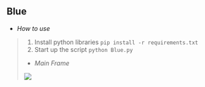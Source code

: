 <h2><strong>Blue</strong></h2>

- *How to use*

>1.  Install python libraries `pip install -r requirements.txt`
>2.  Start up the script `python Blue.py`
>
>- *Main Frame*
>
><img src="pic.png">
